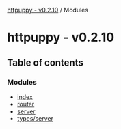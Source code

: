 [httpuppy - v0.2.10](README.md) / Modules

# httpuppy - v0.2.10

## Table of contents

### Modules

- [index](modules/index.md)
- [router](modules/router.md)
- [server](modules/server.md)
- [types/server](modules/types_server.md)
